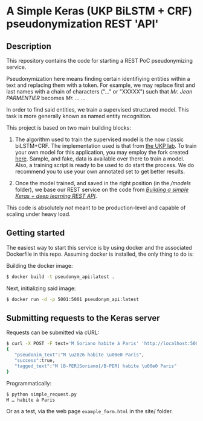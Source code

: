# A Simple Keras (UKP BiLSTM + CRF) pseudonymization REST 'API'

## Description
This repository contains the code for starting a REST PoC pseudonymizing service. 

Pseudonymization here means finding certain identifiying entities within a text and replacing them with a token. For example, we may replace first and last names with a chain of characters ("..." or "XXXXX") such that *Mr. Jean PARMENTIER* becomes *Mr. ... ...* 

In order to find said entities, we train a supervised structured model. This task is more generally known as named entity recognition. 

This project is based on two main building blocks:
1.  The algorithm used to train the supervised model is the now classic biLSTM+CRF. The implementation used is that from [the UKP lab](https://github.com/UKPLab/emnlp2017-bilstm-cnn-crf). To train your own model for this application, you may employ the fork created [here](https://github.com/psorianom/emnlp2017-bilstm-cnn-crf).  Sample, and fake, data is available over there to train a model. Also, a training script is ready to be used to do start the process. We do recommend you to use your own annotated  set to get better results. 


2. Once the model trained, and saved in the right position (in the */models* folder), we base our REST service on the code from [*Building a simple Keras + deep learning REST API*](https://blog.keras.io/building-a-simple-keras-deep-learning-rest-api.html).

This code is absolutely _not_ meant to be production-level and capable of scaling under heavy load.

## Getting started

The easiest way to start this service is by using docker and the associated Dockerfile in this repo. Assuming docker is installed, the only thing to do is:

Building the docker image:
```sh
$ docker build -t pseudonym_api:latest .
```

Next, initializing said image:

```sh
$ docker run -d -p 5001:5001 pseudonym_api:latest
```


## Submitting requests to the Keras server

Requests can be submitted via cURL:

```sh
$ curl -X POST -F text='M Soriano habite à Paris' 'http://localhost:5001/tag'
{
   "pseudonim_text":"M \u2026 habite \u00e0 Paris",
   "success":true,
   "tagged_text":"M [B-PER]Soriano[/B-PER] habite \u00e0 Paris"
}
```

Programmatically:

```sh
$ python simple_request.py 
M … habite à Paris
```

Or as a test, via the web page ```example_form.html``` in the site/ folder.
